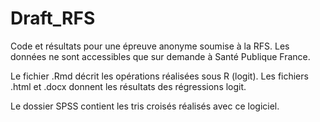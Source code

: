 # Draft_RFS

Code et résultats pour une épreuve anonyme soumise à la RFS. Les données ne sont accessibles que sur demande à Santé Publique France.

Le fichier .Rmd décrit les opérations réalisées sous R (logit). Les fichiers .html et .docx donnent les résultats des régressions logit.

Le dossier SPSS contient les tris croisés réalisés avec ce logiciel.
